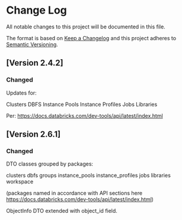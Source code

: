 # Change Log
All notable changes to this project will be documented in this file.

The format is based on [Keep a Changelog](http://keepachangelog.com/)
and this project adheres to [Semantic Versioning](http://semver.org/).

## [Version 2.4.2]

### Changed
Updates for:

Clusters
DBFS
Instance Pools
Instance Profiles
Jobs
Libraries

Per:
https://docs.databricks.com/dev-tools/api/latest/index.html

## [Version 2.6.1]

### Changed
DTO classes grouped by packages:

clusters
dbfs
groups
instance_pools
instance_profiles
jobs
libraries
workspace

(packages named in accordance with API sections here https://docs.databricks.com/dev-tools/api/latest/index.html)

ObjectInfo DTO extended with object_id field.
